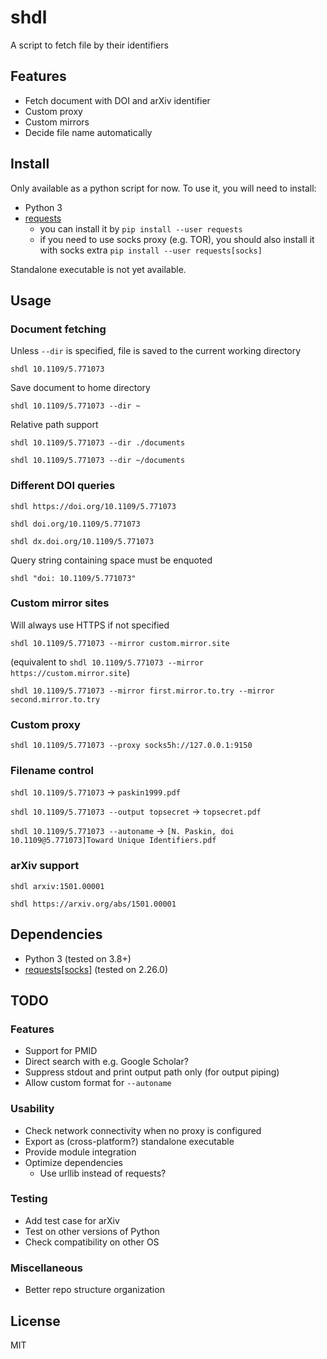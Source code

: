 # shdl

A script to fetch file by their identifiers

## Features

* Fetch document with DOI and arXiv identifier
* Custom proxy
* Custom mirrors
* Decide file name automatically

## Install

Only available as a python script for now. To use it, you will need to install:

* Python 3
* [requests](https://pypi.org/project/requests/ "PyPI page")
    * you can install it by `pip install --user requests`
    * if you need to use socks proxy (e.g. TOR), you should also install it with socks extra `pip install --user requests[socks]`

Standalone executable is not yet available.

## Usage

### Document fetching

Unless `--dir` is specified, file is saved to the current working directory

`shdl 10.1109/5.771073`

Save document to home directory

`shdl 10.1109/5.771073 --dir ~`

Relative path support

`shdl 10.1109/5.771073 --dir ./documents`

`shdl 10.1109/5.771073 --dir ~/documents`

### Different DOI queries

`shdl https://doi.org/10.1109/5.771073`

`shdl doi.org/10.1109/5.771073`

`shdl dx.doi.org/10.1109/5.771073`

Query string containing space must be enquoted

`shdl "doi: 10.1109/5.771073"`

### Custom mirror sites

Will always use HTTPS if not specified

`shdl 10.1109/5.771073 --mirror custom.mirror.site`

(equivalent to `shdl 10.1109/5.771073 --mirror https://custom.mirror.site`)

`shdl 10.1109/5.771073 --mirror first.mirror.to.try --mirror second.mirror.to.try`

### Custom proxy

`shdl 10.1109/5.771073 --proxy socks5h://127.0.0.1:9150`

### Filename control

`shdl 10.1109/5.771073` → `paskin1999.pdf`

`shdl 10.1109/5.771073 --output topsecret` → `topsecret.pdf`

`shdl 10.1109/5.771073 --autoname` → `[N. Paskin, doi 10.1109@5.771073]Toward Unique Identifiers.pdf`

### arXiv support

`shdl arxiv:1501.00001`

`shdl https://arxiv.org/abs/1501.00001`

## Dependencies

* Python 3 (tested on 3.8+)
* [requests[socks]](https://pypi.org/project/requests/ "PyPI page") (tested on 2.26.0)

## TODO

### Features

* Support for PMID
* Direct search with e.g. Google Scholar?
* Suppress stdout and print output path only (for output piping)
* Allow custom format for `--autoname`

### Usability

* Check network connectivity when no proxy is configured
* Export as (cross-platform?) standalone executable
* Provide module integration
* Optimize dependencies
    * Use urllib instead of requests?

### Testing

* Add test case for arXiv
* Test on other versions of Python
* Check compatibility on other OS

### Miscellaneous

* Better repo structure organization

## License

MIT
